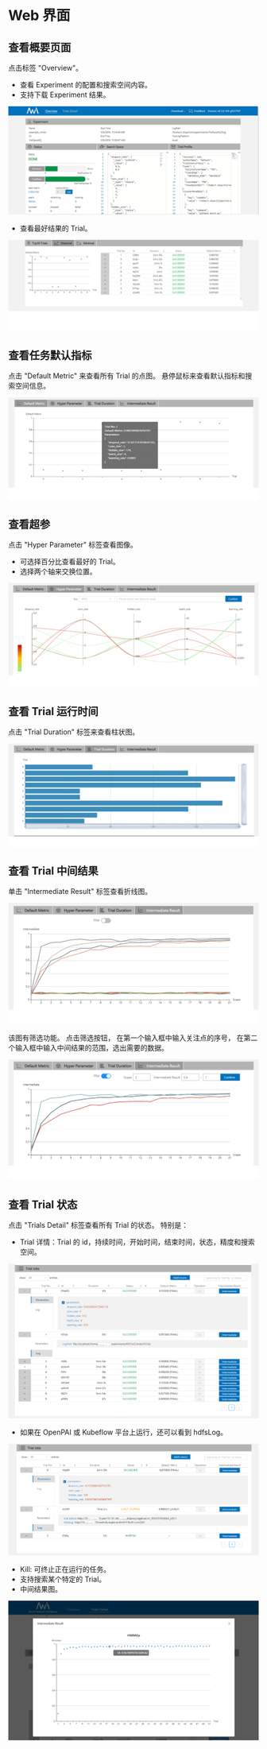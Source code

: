 # Web 界面

## 查看概要页面

点击标签 "Overview"。

* 查看 Experiment 的配置和搜索空间内容。
* 支持下载 Experiment 结果。

![](../img/webui-img/over1.png)

* 查看最好结果的 Trial。

![](../img/webui-img/over2.png)

## 查看任务默认指标

点击 "Default Metric" 来查看所有 Trial 的点图。 悬停鼠标来查看默认指标和搜索空间信息。

![](../img/accuracy.png)

## 查看超参

点击 "Hyper Parameter" 标签查看图像。

* 可选择百分比查看最好的 Trial。
* 选择两个轴来交换位置。

![](../img/hyperPara.png)

## 查看 Trial 运行时间

点击 "Trial Duration" 标签来查看柱状图。

![](../img/trial_duration.png)

## 查看 Trial 中间结果

单击 "Intermediate Result" 标签查看折线图。

![](../img/webui-img/trials_intermeidate.png)

该图有筛选功能。 点击筛选按钮， 在第一个输入框中输入关注点的序号， 在第二个输入框中输入中间结果的范围，选出需要的数据。

![](../img/webui-img/filter_intermediate.png)

## 查看 Trial 状态

点击 "Trials Detail" 标签查看所有 Trial 的状态。 特别是：

* Trial 详情：Trial 的 id，持续时间，开始时间，结束时间，状态，精度和搜索空间。

![](../img/webui-img/detail-local.png)

* 如果在 OpenPAI 或 Kubeflow 平台上运行，还可以看到 hdfsLog。

![](../img/webui-img/detail-pai.png)

* Kill: 可终止正在运行的任务。
* 支持搜索某个特定的 Trial。
* 中间结果图。

![](../img/intermediate.png)